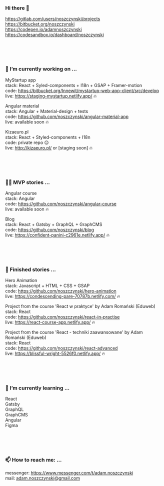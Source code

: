 ### Hi there 👋

https://gitlab.com/users/noszczynski/projects<br/>
https://bitbucket.org/noszczynski<br/>
https://codepen.io/adamnoszczynski<br/>
https://codesandbox.io/dashboard/noszczynski<br/>
<br/>
<br/>
<br/>
<br/>
### 🔭 I’m currently working on ...

MyStartup app<br/>
stack: React + Syled-components + I18n + GSAP + Framer-motion<br/>
code: https://bitbucket.org/Innewit/mystartup-web-app-client/src/develop<br/>
live: https://staging-mystartup.netlify.app/ 🔥<br/>

Angular material<br/>
stack: Angular + Material-design + tests<br/>
code: https://github.com/noszczynski/angular-material-app<br/>
live: available soon 🔥<br/>

Kizaeuro.pl<br/>
stack: React + Styled-components + I18n<br/>
code: private repo 😔<br/>
live: http://kizaeuro.pl/ or [staging soon] 🔥<br/>
<br/>
<br/>
<br/>
<br/>
### 💪🏼 MVP stories ... 

Angular course<br/>
stack: Angular<br/>
code: https://github.com/noszczynski/angular-course<br/>
live: available soon 🔥<br/>

Blog<br/>
stack: React + Gatsby + GraphQL + GraphCMS<br/>
code: https://github.com/noszczynski/blog<br/>
live: https://confident-panini-c2961e.netlify.app/ 🔥<br/>
<br/>
<br/>
<br/>
<br/>
### 🏁 Finished stories ... 

Hero Animation<br/>
stack: Javascript + HTML + CSS + GSAP<br/>
code: https://github.com/noszczynski/hero-animation<br/>
live: https://condescending-pare-70787b.netlify.com/ 🔥<br/>


Project from the course 'React w praktyce' by Adam Romański (Eduweb)<br/>
stack: React<br/>
code: https://github.com/noszczynski/react-in-practise<br/>
live: https://react-course-app.netlify.app/ 🔥<br/>


Project from the course 'React - techniki zaawansowane' by Adam Romański (Eduweb)<br/>
stack: React<br/>
code: https://github.com/noszczynski/react-advanced<br/>
live: https://blissful-wright-5526f0.netlify.app/ 🔥<br/>
<br/>
<br/>
<br/>
<br/>
### 🌱 I’m currently learning ...

React<br/>
Gatsby<br/>
GraphQL<br/>
GraphCMS<br/>
Angular<br/>
Figma<br/>
<br/>
<br/>
<br/>
<br/>
### 📫 How to reach me: ...

messenger: https://www.messenger.com/t/adam.noszczynski<br/>
mail: adam.noszczynski@gmail.com<br/>



<!--
**noszczynski/noszczynski** is a ✨ _special_ ✨ repository because its `README.md` (this file) appears on your GitHub profile.

Here are some ideas to get you started:

- 🔭 I’m currently working on ...
- 🌱 I’m currently learning ...
- 👯 I’m looking to collaborate on ...
- 🤔 I’m looking for help with ...
- 💬 Ask me about ...
- 📫 How to reach me: ...
- 😄 Pronouns: ...
- ⚡ Fun fact: ...
-->
